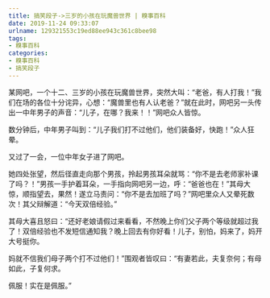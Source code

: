 ```yaml
---
title: 搞笑段子->三岁的小孩在玩魔兽世界 | 糗事百科
date: 2019-11-24 09:33:07
urlname: 129321553c19ed88ee943c361c8bee98
tags: 
- 糗事百科
categories:
- 糗事百科
- 搞笑段子
---
```

某网吧，一个十二、三岁的小孩在玩魔兽世界，突然大叫：“老爸，有人打我！”我们在场的各位十分诧异，心想：“魔兽里也有人认老爸？”就在此时，网吧另一头传出一中年男子的声音：“儿子，在哪？我来！！”网吧众人皆惊。

数分钟后，中年男子叫到：“儿子我们打不过他们，他们装备好，快跑！”众人狂晕。

又过了一会，一位中年女子进了网吧。

她四处张望，然后径直走向那个男孩，拎起男孩耳朵就骂：“你不是去老师家补课了吗？！”男孩一手护着耳朵，一手指向网吧另一边，呼：“爸爸也在！”其母大惊，顺指望去，果然！遂立马责问：“你不是去加班了吗？”网吧里众人又晕死数次！其父辩解道：“今天双倍经验。”

其母大喜且怒曰：“还好老娘请假过来看看，不然晚上你们父子两个等级就超过我了！双倍经验也不发短信通知我？晚上回去有你好看！儿子，别怕，妈来了，妈开大号挺你。

妈就不信我们母子两个打不过他们！”围观者皆叹曰：“有妻若此，夫复奈何；有母如此，子复何求。

佩服！实在是佩服。”



